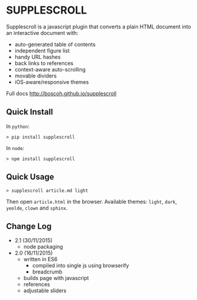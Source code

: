 
# SUPPLESCROLL


Supplescroll is a javascript plugin that converts a plain HTML document into an interactive document with:

- auto-generated table of contents 
- independent figure list
- handy URL hashes
- back links to references 
- context-aware auto-scrolling  
- movable dividers 
- iOS-aware/responsive themes

Full docs <http://boscoh.github.io/supplescroll>


## Quick Install

In `python`:

    > pip install supplescroll

In `node`:

    > npm install supplescroll
 

## Quick Usage

    > supplescroll article.md light

Then open `article.html` in the browser. Available themes: `light`, `dark`, `yeolde`, `clown` and `sphinx`.



## Change Log

- 2.1 (30/11/2015)
    - node packaging
- 2.0 (16/11/2015)
    - written in ES6
	  - compiled into single js using browserify
	  - breadcrumb
    - builds page with javascript
    - references
    - adjustable sliders

